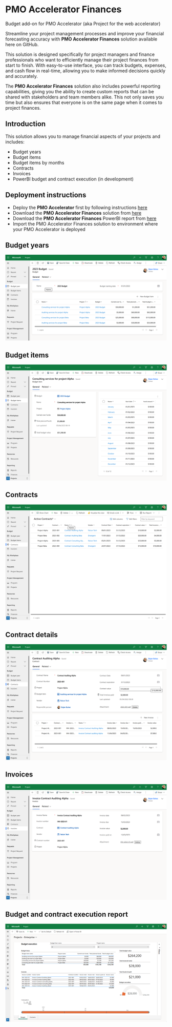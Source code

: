 # PMO Accelerator Finances
Budget add-on for PMO Accelerator (aka Project for the web accelerator)

Streamline your project management processes and improve your financial forecasting accuracy with **PMO Accelerator Finances** solution available here on GitHub.

This solution is designed specifically for project managers and finance professionals who want to efficiently manage their project finances from start to finish. With easy-to-use interface, you can track budgets, expenses, and cash flow in real-time, allowing you to make informed decisions quickly and accurately.

The **PMO Accelerator Finances** solution also includes powerful reporting capabilities, giving you the ability to create custom reports that can be shared with stakeholders and team members alike. This not only saves you time but also ensures that everyone is on the same page when it comes to project finances.

## Introduction
This solution allows you to manage financial aspects of your projects and includes:
- Budget years
- Budget items
- Budget items by months
- Contracts
- Invoices
- PowerBI budget and contract execution (in development)

## Deployment instructions
- Deploy the **PMO Accelerator** first by following instructions [here](https://learn.microsoft.com/en-us/project-for-the-web/deploy-project-for-web-accelerator-power-bi-template)
- Download the **PMO Accelerator Finances** solution from [here](/ProjectsEnterprise_1_0_0_4_managed.zip)
- Download the **PMO Accelerator Finances** PowerBI report from [here](/Projects%20Enterprise.pbit)
- Import the PMO Accelerator Finances solution to environment where your PMO Accelerator is deployed

## Budget years
![Alt text](/images/01_budget.png "Budget years")

## Budget items
![Alt text](/images/02_budget_items.png "Budget items")

## Contracts
![Alt text](/images/03_contracts.png "Contract")

## Contract details
![Alt text](/images/04_contract_details.png "Contract details")

## Invoices
![Alt text](/images/05_Invoice.png "Invoices")

## Budget and contract execution report
![Alt text](/images/06_Finances_Report.png "budget and contract execution")
